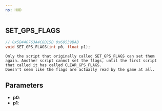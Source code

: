 ```yaml
---
ns: HUD
---
```

## SET_GPS_FLAGS

```c
// 0x5B440763A4C8D15B 0x60539BAB
void SET_GPS_FLAGS(int p0, float p1);
```

```
Only the script that originally called SET_GPS_FLAGS can set them again. Another script cannot set the flags, until the first script that called it has called CLEAR_GPS_FLAGS.
Doesn't seem like the flags are actually read by the game at all.
```

## Parameters
* **p0**: 
* **p1**: 

